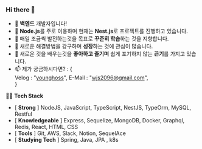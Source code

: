 ### Hi there 👋


- 🔭 **백엔드** 개발자입니다!
- 🌱 **Node.js**를 주로 이용하며 현재는 **Nest.js**로 프로젝트를 진행하고 있습니다.
- 👯 매일 조금씩 발전하는것을 목표로 **꾸준히 학습**하는 것을 지향합니다.
- 🤔 새로운 해결방법을 강구하며 **성장**하는 것에 관심이 많습니다.
- 💬 새로운 것을 배우는것을 **좋아하고 즐기며** 쉽게 포기하지 않는 **끈기**를 가지고 있습니다.
- 📫 제가 궁금하시다면? : {  
  Velog : "[younghoss](https://velog.io/@younghoss)",
  E-Mail : "wjs2096@gmail.com",   
 }  
  
  
🧑‍💻 **Tech Stack**  

- [ **Strong** ] NodeJS, JavaScript, TypeScript, NestJS, TypeOrm, MySQL, Restful
- [ **Knowledgeable** ] Express, Sequelize, MongoDB, Docker, Graphql, Redis, React, HTML, CSS
- [ **Tools** ] Git, AWS, Slack, Notion, SequelAce
- [ **Studying Tech** ] Spring, Java, JPA , k8s

